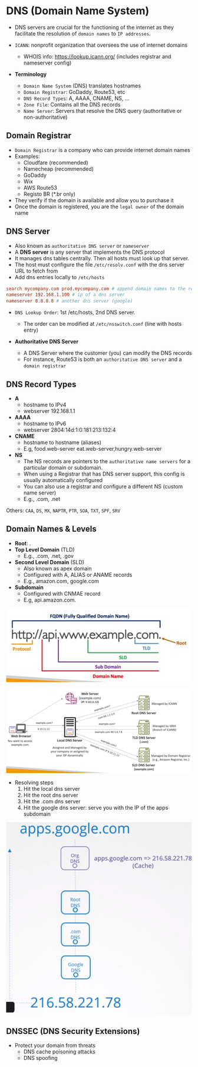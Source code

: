 # DNS (Domain Name System)

- DNS servers are crucial for the functioning of the internet as they facilitate the resolution of `domain names` to `IP addresses`.
- `ICANN`: nonprofit organization that oversees the use of internet domains
  - WHOIS info: <https://lookup.icann.org/> (includes registrar and nameserver config)
- **Terminology**

  - `Domain Name System` (DNS) translates hostnames
  - `Domain Registrar`: GoDaddy, Route53, etc
  - `DNS Record Types`: A, AAAA, CNAME, NS, ...
  - `Zone File`: Contains all the DNS records
  - `Name Server`: Servers that resolve the DNS query (authoritative or non-authoritative)

## Domain Registrar

- `Domain Registrar` is a company who can provide internet domain names
- Examples:
  - Cloudfare (recommended)
  - Namecheap (recommended)
  - GoDaddy
  - Wix
  - AWS Route53
  - Registo BR (*.br only)
- They verify if the domain is available and allow you to purchase it
- Once the domain is registered, you are the `legal owner` of the domain name

## DNS Server

- Also known as `authoritative DNS server` or `nameserver`
- A **DNS server** is any server that implements the DNS protocol
- It manages dns tables centrally. Then all hosts must look up that server.
- The host must configure the file `/etc/resolv.conf` with the dns server URL to fetch from
- Add dns entries locally to `/etc/hosts`

```conf
search mycompany.com prod.mycompany.com # append domain names to the requests
nameserver 192.168.1.100 # ip of a dns server
nameserver 8.8.8.8 # another dns server (google)
```

- `DNS Lookup Order`: 1st /etc/hosts, 2nd DNS server.
  - The order can be modified at `/etc/nsswitch.conf` (line with hosts entry)

- **Authoritative DNS Server**

  - A DNS Server where the customer (you) can modify the DNS records
  - For instance, Route53 is both an `authoritative DNS server` and a `domain registrar`

## DNS Record Types

- **A**
  - hostname to IPv4
  - webserver 192.168.1.1
- **AAAA**
  - hostname to IPv6
  - webserver 2804:14d:1:0:181:213:132:4
- **CNAME**
  - hostname to hostname (aliases)
  - E.g, food.web-server eat.web-server,hungry.web-server
- **NS**
  - The NS records are pointers to the `authoritative name servers` for a particular domain or subdomain.
  - When using a Registrar that has DNS server support, this config is usually automatically configured
  - You can also use a registrar and configure a different NS (custom name server)
  - E.g., .com, .net

Others: `CAA`, `DS`, `MX`, `NAPTR`, `PTR`, `SOA`, `TXT`, `SPF`, `SRV`

## Domain Names & Levels

- **Root**: .
- **Top Level Domain** (TLD)
  - E.g., .com, .net, .gov
- **Second Level Domain** (SLD)
  - Also known as apex domain
  - Configured with A, ALIAS or ANAME records
  - E.g., amazon.com, google.com
- **Subdomain**
  - Configured with CNMAE record
  - E.g, api.amazon.com.

![Domain Name](./images/domain-name.png)

![DNS Flow](./images/dns-flow.png)

- Resolving steps
  1. Hit the local dns server
  1. Hit the root dns server
  1. Hit the .com dns server
  1. Hit the google dns server: serve you with the IP of the apps subdomain

![Gateway](./images/dns-caching.png)

## DNSSEC (DNS Security Extensions)

- Protect your domain from threats
  - DNS cache poisoning attacks
  - DNS spoofing
